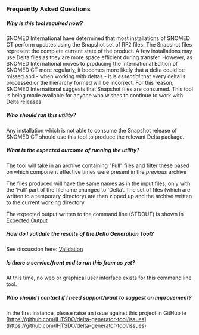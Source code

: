 ### Frequently Asked Questions

##### Why is this tool required now?
SNOMED International have determined that most installations of SNOMED CT perform updates using the Snapshot set of RF2 files.  The Snapshot files represent the complete current state of the product. A few installations may use Delta files as they are more space efficient during transfer.  However, as SNOMED International moves to producing the International Edition of SNOMED CT more regularly, it becomes more likely that a delta could be missed and - when working with deltas - it is _essential_ that every delta is processed or the hierarchy formed will be incorrect.   For this reason, SNOMED International suggests that Snapshot files are consumed. This tool is being made available for anyone who wishes to continue to work with Delta releases.

##### Who should run this utility?
Any installation which is not able to consume the Snapshot release of SNOMED CT should use this tool to produce the relevant Delta package.

##### What is the expected outcome of running the utility?
The tool will take in an archive containing "Full" files and filter these based on which component effective times were present in the _previous_ archive

The files produced will have the same names as in the input files, only with the 'Full' part of the filename changed to 'Delta'.   The set of files (which are written to a temporary directory) are then zipped up and the archive written to the current working directory.

The expected output written to the command line (STDOUT) is shown in [Expected Output](docs/ExpectedOutput.md)

##### How do I validate the results of the Delta Generation Tool? 
See discussion here: [Validation](docs/Validation.md)

##### Is there a service/front end to run this from as yet?
At this time, no web or graphical user interface exists for this command line tool.

##### Who should I contact if I need support/want to suggest an improvement?
In the first instance, please raise an issue against this project in GitHub ie [https://github.com/IHTSDO/delta-generator-tool/issues](https://github.com/IHTSDO/delta-generator-tool/issues)